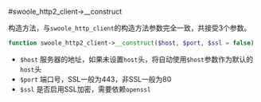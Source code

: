 #swoole_http2_client->__construct

构造方法，与`swoole_http_client`的构造方法参数完全一致，共接受3个参数。

```php
function swoole_http2_client->__construct($host, $port, $ssl = false)
```

* `$host` 服务器的地址，如果未设置`host`头，将自动使用`$host`参数作为默认的`host`头
* `$port` 端口号，SSL一般为443，非SSL一般为80
* `$ssl` 是否启用SSL加密，需要依赖`openssl`

